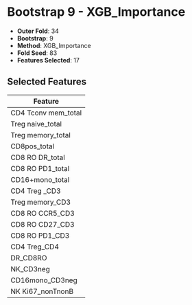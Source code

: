 # Bootstrap 9 - XGB_Importance

- **Outer Fold**: 34
- **Bootstrap**: 9
- **Method**: XGB_Importance
- **Fold Seed**: 83
- **Features Selected**: 17

## Selected Features

| Feature |
|---------|
| CD4 Tconv mem_total |
| Treg naive_total |
| Treg memory_total |
| CD8pos_total |
| CD8 RO DR_total |
| CD8 RO PD1_total |
| CD16+mono_total |
| CD4 Treg _CD3 |
| Treg memory_CD3 |
| CD8 RO CCR5_CD3 |
| CD8 RO CD27_CD3 |
| CD8 RO PD1_CD3 |
| CD4 Treg_CD4 |
| DR_CD8RO |
| NK_CD3neg |
| CD16mono_CD3neg |
| NK Ki67_nonTnonB |

